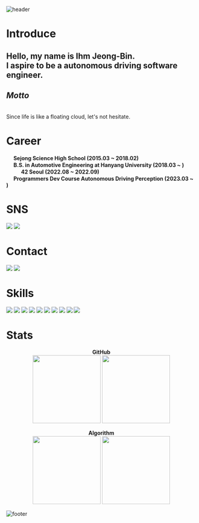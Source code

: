 ![header](https://capsule-render.vercel.app/api?type=waving&color=0080FF&text=%20IhmJB's%20GitHub%20%20&height=150&fontSize=40&fontColor=ffffff)

# Introduce

Hello, my name is Ihm Jeong-Bin.<br>
I aspire to be a autonomous driving software engineer.<br>
<b><h5>Motto</h5></b>
---
Since life is like a floating cloud, let's not hesitate.

# Career
<img src="https://github.com/ihmmaru99/ihmmaru99/assets/109266664/d284c760-df41-4b58-ac5a-d30c908dbf0b" width="15px" height="15px">
<b>Sejong Science High School (2015.03 ~ 2018.02)</b><br>
<img src="https://github.com/ihmmaru99/ihmmaru99/assets/109266664/7963b194-4583-4323-a431-70da592d682f" width="15px" height="15px">
<b>B.S. in Automotive Engineering at Hanyang University (2018.03 ~ ) </b><br>
<img src="https://github.com/ihmmaru99/ihmmaru99/assets/109266664/081bfcf2-c7a5-4cf5-94d5-f14bd7dcf558" width="35px" height="15px">
<b>42 Seoul (2022.08 ~ 2022.09)</b><br>
<img src="https://github.com/ihmmaru99/ihmmaru99/assets/109266664/8f16482b-dc76-4715-a882-5727d9e98157" width="15px" height="15px">
<b>Programmers Dev Course Autonomous Driving Perception (2023.03 ~ )</b><br>

# SNS
<p>
  <a href="https://ihmmaru99.github.io/" target="_blank"><img src="https://img.shields.io/badge/BLOG-222222?style=flat-square&logo=githubpages&logoColor=white"/></a>
  <a href="https://instagram.com/ihmmaru99/" target="_blank"><img src="https://img.shields.io/badge/INSTA-E4405F?style=flat-square&logo=instagram&logoColor=white"/></a>
 </p>

# Contact

<p>
  <a href="mailto:ihmmaru99@gmail.com" target="_blank"><img src="https://img.shields.io/badge/ihmmaru99@gmail.com-EA4335?style=flat-square&logo=Gmail&logoColor=white"/></a>
  <a href="https://www.linkedin.com/in/%EC%A0%95%EB%B9%88-%EC%9E%84-a3a588278/" target="_blank"><img src="https://img.shields.io/badge/LinkedIn-0A66C2?style=flat-square&logo=linkedin&logoColor=white"/></a>
</p>

# Skills
<a target="_blank"><img src="https://img.shields.io/badge/ANACONDA-44A833?style=flat-square&logo=anaconda&logoColor=white"/></a>
<a target="_blank"><img src="https://img.shields.io/badge/C-A8B9CC?style=flat-square&logo=c&logoColor=white"/></a>
<a target="_blank"><img src="https://img.shields.io/badge/C++-00599C?style=flat-square&logo=cplusplus&logoColor=white"/></a>
<a target="_blank"><img src="https://img.shields.io/badge/DOCKER-2496ED?style=flat-square&logo=docker&logoColor=white"/></a>
<a target="_blank"><img src="https://img.shields.io/badge/GIT-F05032?style=flat-square&logo=git&logoColor=white"/></a>
<a target="_blank"><img src="https://img.shields.io/badge/GITHUB-181717?style=flat-square&logo=github&logoColor=white"/></a>
<a target="_blank"><img src="https://img.shields.io/badge/LINUX-FCC624?style=flat-square&logo=linux&logoColor=white"/></a>
<a target="_blank"><img src="https://img.shields.io/badge/ROS-22314E?style=flat-square&logo=ros&logoColor=white"/></a>
<a target="_blank"><img src="https://img.shields.io/badge/PYTHON-3776AB?style=flat-square&logo=python&logoColor=white"/></a>
<a target="_blank"><img src="https://img.shields.io/badge/PYTORCH-EE4C2C?style=flat-square&logo=pytorch&logoColor=white"/></a>

# Stats

<p align="center">
  <b>GitHub</b><br>
  <img height="180em" src="https://github-readme-stats-ndrd.vercel.app/api?username=ihmmaru99&show_icons=true" />
  <img height="180em" src="https://github-readme-stats-ndrd.vercel.app/api/top-langs/?username=ihmmaru99&layout=compact&hide=jupyter%20notebook" />
</p>

<p align="center">
  <b>Algorithm</b><br>
  <img height="180em" src="http://mazassumnida.wtf/api/v2/generate_badge?boj=ihmmaru99" />
  <img height="180em" src="http://mazandi.herokuapp.com/api?handle=ihmmaru99&theme=warm"/>
</p>

![footer](https://capsule-render.vercel.app/api?section=footer&type=waving&color=0080FF)
